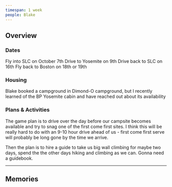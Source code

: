 ```yaml
---
timespan: 1 week
people: Blake
---
```


## Overview
### Dates
Fly into SLC on October 7th
Drive to Yosemite on 9th
Drive back to SLC on 16th
Fly back to Boston on 18th or 19th

### Housing 
Blake booked a campground in Dimond-O campground, but I recently learned of the BP Yosemite cabin and have reached out about its availability

### Plans & Activities
The game plan is to drive over the day before our campsite becomes available and try to snag one of the first come first sites. I think this will be really hard to do with an 9-10 hour drive ahead of us - first come first serve will probably be long gone by the time we arrive. 

Then the plan is to hire a guide to take us big wall climbing for maybe two days, spend the the other days hiking and climbing as we can. Gonna need a guidebook. 

---
## Memories

